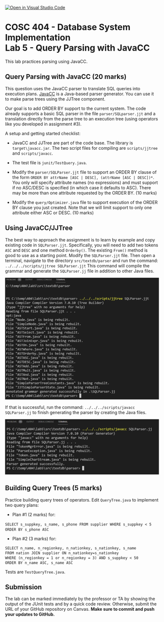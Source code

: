 [![Open in Visual Studio Code](https://classroom.github.com/assets/open-in-vscode-c66648af7eb3fe8bc4f294546bfd86ef473780cde1dea487d3c4ff354943c9ae.svg)](https://classroom.github.com/online_ide?assignment_repo_id=10137464&assignment_repo_type=AssignmentRepo)
# COSC 404 - Database System Implementation<br>Lab 5 - Query Parsing with JavaCC

This lab practices parsing using JavaCC.

## Query Parsing with JavaCC (20 marks)

This question uses the JavaCC parser to translate SQL queries into execution plans.  [JavaCC](https://javacc.github.io/javacc/) is a Java-based parser generator.  You can use it to make parse trees using the JJTree component.  

Our goal is to add ORDER BY support to the current system.  The code already supports a basic SQL parser in the file `parser/SQLparser.jjt` and a translation directly from the parse tree to an execution tree (using operators like you developed in assignment #3).

A setup and getting started checklist:

- JavaCC and JJTree are part of the code base. The library is `target\javacc.jar`. The two script files for compiling are `scripts/jjtree` and `scripts/javacc`.

- The test file is `junit/TestQuery.java`.

- Modify the `parser/SQLParser.jjt` file to support an ORDER BY clause of the form `ORDER BY attrName [ASC | DESC], (attrName [ASC | DESC])*`. You only will specify attribute names (no expressions) and must support if no ASC/DESC is specified (in which case it defaults to ASC).  There may be more than one attribute requested by the ORDER BY. (10 marks)

- Modify the `query/Optimizer.java` file to support execution of the ORDER BY clause you just created.  Note that we will limit support to only one attribute either ASC or DESC. (10 marks)

## Using JavaCC/JJTree

The best way to approach the assignment is to learn by example and copy existing code in `SQLParser.jjt`. Specifically, you will need to add two tokens `ASC` and `DESC` and one method `Orderby()`. The existing `From()` method is good to use as a starting point. Modify the `SQLParser.jjt` file. Then open a terminal, navigate to the directory `src/textdb/parser` and run the command: `../../../scripts/jjtree SQLParser.jjt`  This command will compile the grammar and generate the `SQLParser.jj` file in addition to other Java files.

![JJTree command](img/jjtree.png)

If that is successful, run the command: `../../../scripts/javacc SQLParser.jj` to finish generating the parser by creating the Java files.

![JavaCC command](img/javacc.png)

## Building Query Trees (5 marks)

Practice building query trees of operators. Edit `QueryTree.java` to implement two query plans:

- Plan #1 (2 marks) for:

```SELECT s_suppkey, s_name, s_phone FROM supplier WHERE s_suppkey < 5 ORDER BY s_phone ASC```

- Plan #2 (3 marks) for:

```
SELECT n_name, n_regionkey, n_nationkey, s_nationkey, s_name
FROM nation JOIN supplier ON n_nationkey=s_nationkey
WHERE (n_regionkey = 1 or n_regionkey = 3) AND s_suppkey < 50
ORDER BY n_name ASC, s_name ASC
```
   
 Tests are `TestQueryTree.java`.
 
## Submission

The lab can be marked immediately by the professor or TA by showing the output of the JUnit tests and by a quick code review.  Otherwise, submit the URL of your GitHub repository on Canvas. **Make sure to commit and push your updates to GitHub.**
